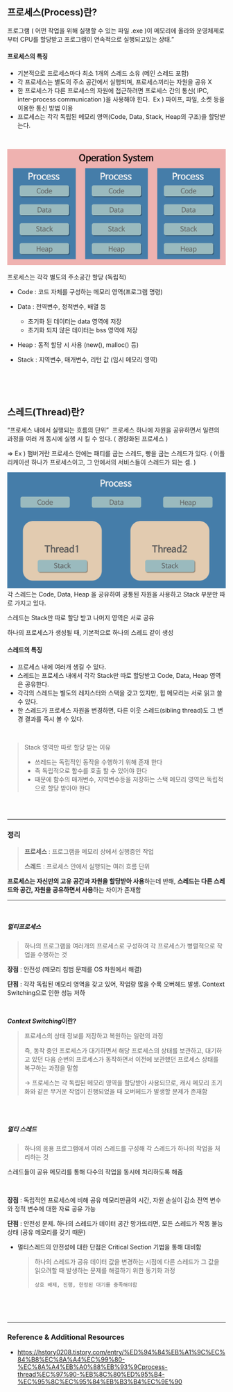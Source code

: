 ## 프로세스(Process)란?
프로그램 ( 어떤 작업을 위해 실행할 수 있는 파일 .exe )이 메모리에 올라와 운영체제로 부터 CPU를 할당받고 프로그램이 연속적으로 실행되고있는 상태.”

#### 프로세스의 특징
  - 기본적으로 프로세스마다 최소 1개의 스레드 소유 (메인 스레드 포함)
  - 각 프로세스는 별도의 주소 공간에서 실행되며, 프로세스끼리는 자원을 공유 X
  - 한 프로세스가 다른 프로세스의 자원에 접근하려면 프로세스 간의 통신( IPC, inter-process communication )을 사용해야 한다.  Ex ) 파이프, 파일, 소켓 등을 이용한 통신 방법 이용
  - 프로세스는 각각 독립된 메모리 영역(Code, Data, Stack, Heap의 구조)을 할당받는다.
<br>

![](../operating-system/img/process.png)

프로세스는 각각 별도의 주소공간 할당 (독립적)

- Code : 코드 자체를 구성하는 메모리 영역(프로그램 명령)

- Data : 전역변수, 정적변수, 배열 등
  - 초기화 된 데이터는 data 영역에 저장
  - 초기화 되지 않은 데이터는 bss 영역에 저장
- Heap : 동적 할당 시 사용 (new(), malloc() 등)

- Stack : 지역변수, 매개변수, 리턴 값 (임시 메모리 영역)

<br>
<br>
<br>

## 스레드(Thread)란?
“프로세스 내에서 실행되는 흐름의 단위” 
프로세스 하나에 자원을 공유하면서 일련의 과정을 여러 개 동시에 실행 시 킬 수 있다. ( 경량화된 프로세스 )<br>

⇒ Ex ) 햄버거란 프로세스 안에는 패티를 굽는 스레드, 빵을 굽는 스레드가 있다.
( 어플리케이션 하나가 프로세스이고, 그 안에서의 서비스들이 스레드가 되는 셈. ) 


![ArrayRotation](../operating-system/img/thread.png)
각 스레드는 Code, Data, Heap 을 공유하여 공통된 자원을 사용하고 Stack 부분만 따로 가지고 있다.<br>

스레드는 Stack만 따로 할당 받고 나머지 영역은 서로 공유

하나의 프로세스가 생성될 때, 기본적으로 하나의 스레드 같이 생성


#### 스레드의 특징

- 프로세스 내에 여러개 생길 수 있다.
- 스레드는 프로세스 내에서 각각 Stack만 따로 할당받고 Code, Data, Heap 영역은 공유한다.
- 각각의 스레드는 별도의 레지스터와 스택을 갖고 있지만, 힙 메모리는 서로 읽고 쓸 수 있다.
- 한 스레드가 프로세스 자원을 변경하면, 다른 이웃 스레드(sibling thread)도 그 변경 결과를 즉시 볼 수 있다.

<br>

> Stack 영역만 따로 할당 받는 이유
> - 쓰레드는 독립적인 동작을 수행하기 위해 존재 한다
> - 즉 독립적으로 함수를 호출 할 수 있어야 한다
> - 때문에 함수의 매개변수, 지역변수등을 저장하는 스택 메모리 영역은 독립적으로 할당 받아야 한다



<br>



<br>

---
### 정리
> **프로세스** : 프로그램을 메모리 상에서 실행중인 작업
>
> **스레드** : 프로세스 안에서 실행되는 여러 흐름 단위

**프로세스는 자신만의 고유 공간과 자원을 할당받아 사용**하는데 반해, **스레드는 다른 스레드와 공간, 자원을 공유하면서 사용**하는 차이가 존재함

---
<br>

##### 멀티프로세스

> 하나의 프로그램을 여러개의 프로세스로 구성하여 각 프로세스가 병렬적으로 작업을 수행하는 것

**장점** : 안전성 (메모리 침범 문제를 OS 차원에서 해결)

**단점** : 각각 독립된 메모리 영역을 갖고 있어, 작업량 많을 수록 오버헤드 발생. Context Switching으로 인한 성능 저하

<br>

***Context Switching*이란?**

> 프로세스의 상태 정보를 저장하고 복원하는 일련의 과정
>
> 즉, 동작 중인 프로세스가 대기하면서 해당 프로세스의 상태를 보관하고, 대기하고 있던 다음 순번의 프로세스가 동작하면서 이전에 보관했던 프로세스 상태를 복구하는 과정을 말함
>
> → 프로세스는 각 독립된 메모리 영역을 할당받아 사용되므로, 캐시 메모리 초기화와 같은 무거운 작업이 진행되었을 때 오버헤드가 발생할 문제가 존재함

<br>

<br>

##### 멀티 스레드

> 하나의 응용 프로그램에서 여러 스레드를 구성해 각 스레드가 하나의 작업을 처리하는 것

스레드들이 공유 메모리를 통해 다수의 작업을 동시에 처리하도록 해줌

<br>

**장점** : 독립적인 프로세스에 비해 공유 메모리만큼의 시간, 자원 손실이 감소
전역 변수와 정적 변수에 대한 자료 공유 가능

**단점** : 안전성 문제. 하나의 스레드가 데이터 공간 망가뜨리면, 모든 스레드가 작동 불능 상태 (공유 메모리를 갖기 때문)

- 멀티스레드의 안전성에 대한 단점은 Critical Section 기법을 통해 대비함

  > 하나의 스레드가 공유 데이터 값을 변경하는 시점에 다른 스레드가 그 값을 읽으려할 때 발생하는 문제를 해결하기 위한 동기화 과정
  >
  > ```
  > 상호 배제, 진행, 한정된 대기를 충족해야함
  > ```


<br>
<br>
<br>

---

### Reference & Additional Resources
- https://hstory0208.tistory.com/entry/%ED%94%84%EB%A1%9C%EC%84%B8%EC%8A%A4%EC%99%80-%EC%8A%A4%EB%A0%88%EB%93%9Cprocess-thread%EC%97%90-%EB%8C%80%ED%95%B4-%EC%95%8C%EC%95%84%EB%B3%B4%EC%9E%90